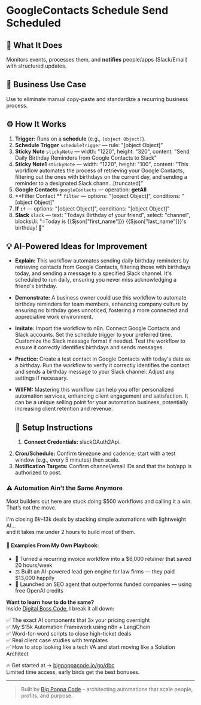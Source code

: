 # GoogleContacts Schedule Send Scheduled
  ## 🚀 What It Does
  Monitors events, processes them, and **notifies** people/apps (Slack/Email) with structured updates.
  
  ## 💼 Business Use Case
  Use to eliminate manual copy-paste and standardize a recurring business process.
  
  ## ⚙️ How It Works
  1. **Trigger:** Runs on a **schedule** (e.g., `[object Object]`).
  2. **Schedule Trigger** `scheduleTrigger` — rule: "[object Object]"
3. **Sticky Note** `stickyNote` — width: "1220", height: "320", content: "Send Daily Birthday Reminders from Google Contacts to Slack"
4. **Sticky Note1** `stickyNote` — width: "1220", height: "100", content: "This workflow automates the process of retrieving your Google Contacts, filtering out the ones with birthdays on the current day, and sending a reminder to a designated Slack chann…[truncated]"
5. **Google Contacts** `googleContacts` — operation: **getAll**
6. **Filter Contact ** `filter` — options: "[object Object]", conditions: "[object Object]"
7. **If** `if` — options: "[object Object]", conditions: "[object Object]"
8. **Slack** `slack` — text: "Todays Birthday of your friend", select: "channel", blocksUi: "=Today is {{$json["first_name"]}} {{$json["last_name"]}}'s birthday! 🎉"
  
  ## 💡 AI-Powered Ideas for Improvement
  - **Explain:** This workflow automates sending daily birthday reminders by retrieving contacts from Google Contacts, filtering those with birthdays today, and sending a message to a specified Slack channel. It's scheduled to run daily, ensuring you never miss acknowledging a friend's birthday.

- **Demonstrate:** A business owner could use this workflow to automate birthday reminders for team members, enhancing company culture by ensuring no birthday goes unnoticed, fostering a more connected and appreciative work environment.

- **Imitate:** Import the workflow to n8n. Connect Google Contacts and Slack accounts. Set the schedule trigger to your preferred time. Customize the Slack message format if needed. Test the workflow to ensure it correctly identifies birthdays and sends messages.

- **Practice:** Create a test contact in Google Contacts with today's date as a birthday. Run the workflow to verify it correctly identifies the contact and sends a birthday message to your Slack channel. Adjust any settings if necessary.

- **WIIFM:** Mastering this workflow can help you offer personalized automation services, enhancing client engagement and satisfaction. It can be a unique selling point for your automation business, potentially increasing client retention and revenue.
  
  ## 🔧 Setup Instructions
  1. **Connect Credentials:** slackOAuth2Api.
2. **Cron/Schedule:** Confirm timezone and cadence; start with a test window (e.g., every 5 minutes) then scale.
3. **Notification Targets:** Confirm channel/email IDs and that the bot/app is authorized to post.
  
### ⚠️ Automation Ain’t the Same Anymore

Most builders out here are stuck doing $500 workflows and calling it a win.  
That’s not the move.  

I'm closing $6k–$13k deals by stacking simple automations with lightweight AI...  
and it takes me under 2 hours to build most of them.

#### 🧠 Examples From My Own Playbook:
- 🔁 Turned a recurring invoice workflow into a $6,000 retainer that saved 20 hours/week  
- ⚖️ Built an AI-powered lead gen engine for law firms — they paid $13,000 happily  
- 🚀 Launched an SEO agent that outperforms funded companies — using free OpenAI credits  

**Want to learn how to do the same?**  
Inside [Digital Boss Code](https://bigpoppacode.io/go/dbc), I break it all down:

✅ The exact AI components that 3x your pricing overnight  
✅ My $15k Automation Framework using n8n + LangChain  
✅ Word-for-word scripts to close high-ticket deals  
✅ Real client case studies with templates  
✅ How to stop looking like a tech VA and start moving like a Solution Architect  

🔥 Get started at → [bigpoppacode.io/go/dbc](https://bigpoppacode.io/go/dbc)  
Limited time access, early birds get the best bonuses.

---
> Built by [Big Poppa Code](https://bigpoppacode.io) – architecting automations that scale people, profits, and purpose.
  